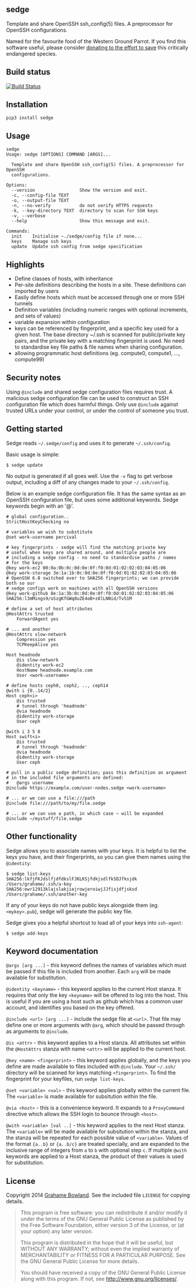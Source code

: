 sedge
------

Template and share OpenSSH ssh\_config(5) files. A preprocessor for
OpenSSH configurations.

Named for the favourite food of the Western Ground Parrot.
If you find this software useful, please consider
[donating to the effort to save](http://www.givenow.com.au/groundparrot)
this critically endangered species.

Build status
------------

[![Build Status](https://travis-ci.org/grahame/sedge.svg?branch=master)](https://travis-ci.org/grahame/sedge)

Installation
------------

    pip3 install sedge

Usage
-----
    sedge
    Usage: sedge [OPTIONS] COMMAND [ARGS]...

      Template and share OpenSSH ssh_config(5) files. A preprocessor for OpenSSH
      configurations.

    Options:
      --version                 Show the version and exit.
      -c, --config-file TEXT
      -o, --output-file TEXT
      -n, --no-verify           do not verify HTTPS requests
      -k, --key-directory TEXT  directory to scan for SSH keys
      -v, --verbose
      --help                    Show this message and exit.

    Commands:
      init    Initialise ~./sedge/config file if none...
      keys    Manage ssh keys
      update  Update ssh config from sedge specification



Highlights
-----------

 - Define classes of hosts, with inheritance
 - Per-site definitions describing the hosts in a site. These definitions can imported by users
 - Easily define hosts which must be accessed through one or more SSH tunnels
 - Definition variables (including numeric ranges with optional increments, and sets of values)
 - variable expansion within configuration
 - keys can be referenced by fingerprint, and a specific key used for a given host.
   The base directory ~/.ssh is scanned for public/private key pairs, and the
   private key with a matching fingerprint is used. No need to standardise key
   file paths & file names when sharing configuration.
 - allowing programmatic host definitions (eg. compute0, compute1, ..., compute99)

Security notes
--------------

Using `@include` and shared sedge configuration files requires trust. A malicious
sedge configuration file can be used to construct an SSH configuration file
which does harmful things. Only use `@include` against trusted URLs under your
control, or under the control of someone you trust.

Getting started
---------------

Sedge reads `~/.sedge/config` and uses it to generate `~/.ssh/config`.

Basic usage is simple:

    $ sedge update

No output is generated if all goes well. Use the `-v` flag to get
verbose output, including a diff of any changes made to your `~/.ssh/config`.

Below is an example sedge configuration file. It has the same syntax as an
OpenSSH configuration file, but uses some additional keywords. Sedge
keywords begin with an '@'.

    # global configuration..
    StrictHostKeyChecking no

    # variables we wish to substitute
    @set work-username percival

    # key fingerprints - sedge will find the matching private key
    # useful when keys are shared around, and multiple people are
    # including a sedge config - no need to standardise paths / names
    # for the keys
    @key work-ec2 00:0a:0b:0c:0d:0e:0f:f0:0d:01:02:02:03:04:05:06
    @key work-storage 3e:1a:1b:0c:0d:0e:0f:f0:0d:01:02:02:03:04:05:06
    # OpenSSH 6.8 switched over to SHA256 fingerprints; we can provide both so our
    # sedge configs work on machines with all OpenSSH versions
    @key work-github 8e:1a:3b:0c:0d:0e:0f:f0:0d:01:02:02:03:04:05:06 SHA256:l3mMings9/oSzgKfGWq8uZE4oB+z8lLNNid/Tv51M

    # define a set of host attributes
    @HostAttrs trusted
        ForwardAgent yes

    # ... and another
    @HostAttrs slow-network
        Compression yes
        TCPKeepAlive yes

    Host headnode
        @is slow-network
        @identity work-ec2
        HostName headnode.example.com
        User <work-username>

    # define hosts ceph0, ceph2, .., ceph14
    @with i {0..14/2}
    Host ceph<i>
        @is trusted
        # tunnel through 'headnode'
        @via headnode
        @identity work-storage
        User ceph

    @with i 3 5 8
    Host swift<i>
        @is trusted
        # tunnel through 'headnode'
        @via headnode
        @identity work-storage
        User ceph

    # pull in a public sedge definition; pass this definition an argument
    # in the included file arguments are defined:
    #   @args username
    @include https://example.com/user-nodes.sedge <work-username>

    # ... or we can use a file:///path
    @include file:///path/to/my/file.sedge

    # ... or we can use a path, in which case ~ will be expanded
    @include ~/mystuff/file.sedge

Other functionality
-------------------

Sedge allows you to associate names with your keys. It is helpful to list
the keys you have, and their fingerprints, so you can give them names using
the `@identity`:

    $ sedge list-keys
    SHA256:lkfjFKJdslfjdfdkslFJKLKSjfdkjsdlfkSDJfksjdk  /Users/grahame/.ssh/a-key
    SHA256:ewr12913klajslakjiejrowjeroiwjJJfisjdfjsksd  /Users/grahame/.ssh/another-key

If any of your keys do not have public keys alongside them (eg.
`<mykey>.pub`), sedge will generate the public key file.

Sedge gives you a helpful shortcut to load all of your keys into `ssh-agent`:

    $ sedge add-keys

Keyword documentation
---------------------

`@args [arg ...]` - this keyword defines the names of variables which must
be passed if this file is included from another. Each `arg` will be made
available for substitution.

`@identity <keyname>` - this keyword applies to the current Host stanza.
It requires that only the key `<keyname>` will be offered to log into the
host. This is useful if you are using a host such as github which has a
common user account, and identifies you based on the key offered.

`@include <url> [arg ...]` - include the sedge file at `<url>`. That file
may define one or more arguments with `@arg`, which should be passed
through as arguments to `@include`.

`@is <attr>` - this keyword applies to a Host stanza. All attributes set
within the `@HostAttrs` stanza with name `<attr>` will be applied to the
current host.

`@key <name> <fingerprint>` - this keyword applies globally, and the keys you
define are made available to files included with `@include`. Your `~/.ssh/`
directory will be scanned for keys matching `<fingerprint>`. To find the
fingerprint for your keyfiles, run `sedge list-keys`.

`@set <variable> <val>` - this keyword applies globally within the current
file. The `<variable>` is made available for subsitution within the file.

`@via <host>` - this is a convenience keyword. It expands to a `ProxyCommand`
directive which allows the SSH login to bounce through `<host>`.

`@with <variable> [val ..]` - this keyword applies to the next Host stanza.
The `<variable>` will be made available for subsitution within the stanza,
and the stanza will be repeated for each possible value of `<variable>`.
Values of the format `{a..b}` or `{a..b/c}` are treated specially, and are
expanded to the inclusive range of integers from `a` to `b` with optional
step `c`. If multiple `@with` keywords are applied to a Host stanza, the
product of their values is used for substitution.

License
-------

Copyright 2014 [Grahame Bowland](mailto:grahame@angrygoats.net).
See the included file `LICENSE` for copying details.

> This program is free software: you can redistribute it and/or modify
> it under the terms of the GNU General Public License as published by
> the Free Software Foundation, either version 3 of the License, or
> (at your option) any later version.
>
> This program is distributed in the hope that it will be useful,
> but WITHOUT ANY WARRANTY; without even the implied warranty of
> MERCHANTABILITY or FITNESS FOR A PARTICULAR PURPOSE.  See the
> GNU General Public License for more details.
>
> You should have received a copy of the GNU General Public License
> along with this program.  If not, see <http://www.gnu.org/licenses/>.
